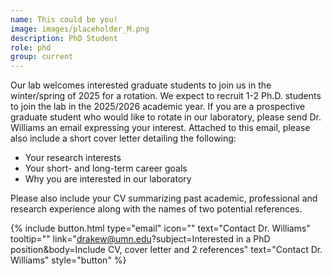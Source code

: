 ```yaml
---
name: This could be you!
image: images/placeholder_M.png
description: PhD Student
role: phd
group: current
---
```


Our lab welcomes interested graduate students to join us in the winter/spring of 2025 for a rotation. We expect to recruit 1-2 Ph.D. students to join the lab in the 2025/2026 academic year. If you are a prospective graduate student who would like to rotate in our laboratory, please send Dr. Williams an email expressing your interest. Attached to this email, please also include a short cover letter detailing the following:

- Your research interests
- Your short- and long-term career goals 
- Why you are interested in our laboratory

Please also include your CV summarizing past academic, professional and research experience along with the names of two potential references.

{%
  include button.html
  type="email"
  icon=""
  text="Contact Dr. Williams"
  tooltip=""
  link="drakew@umn.edu?subject=Interested in a PhD position&body=Include CV, cover letter and 2 references" text="Contact Dr. Williams"
  style="button"
%}